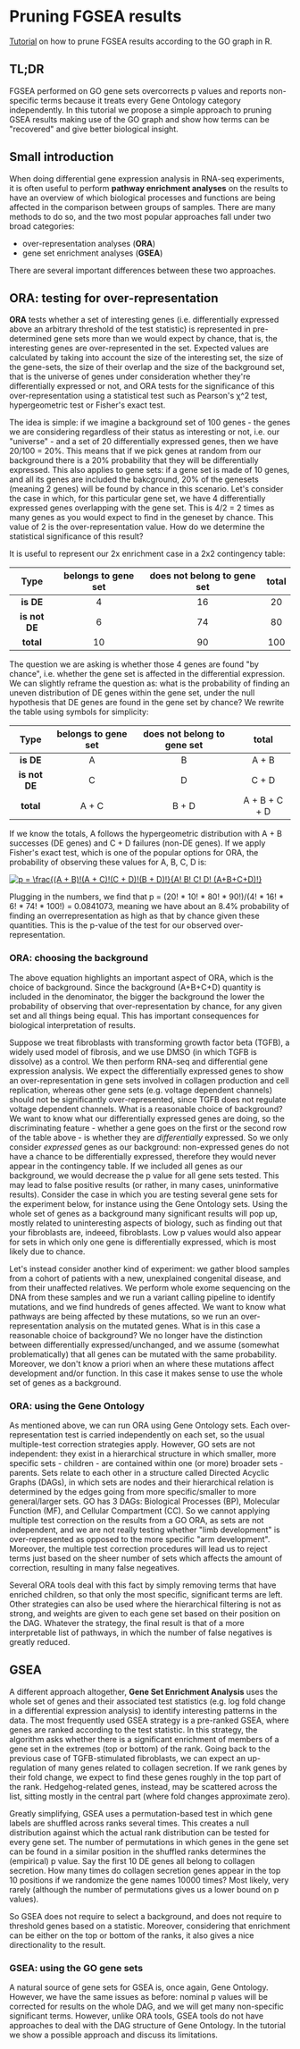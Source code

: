 # Pruning FGSEA results

[Tutorial](https://github.com/langleylab/pruning/blob/main/pruning.md) on how to prune FGSEA results according to the GO graph in R.

## TL;DR

FGSEA performed on GO gene sets overcorrects p values and reports non-specific terms because it treats every Gene Ontology category independently. In this tutorial we propose a simple approach to pruning GSEA results making use of the GO graph and show how terms can be "recovered" and give better biological insight.

## Small introduction

When doing differential gene expression analysis in RNA-seq experiments, it is often useful to perform **pathway enrichment analyses** on the results to have an overview of which biological processes and functions are being affected in the comparison between groups of samples. There are many methods to do so, and the two most popular approaches fall under two broad categories: 

- over-representation analyses (**ORA**)
- gene set enrichment analyses (**GSEA**)

There are several important differences between these two approaches. 

## ORA: testing for over-representation 

**ORA** tests whether a set of interesting genes (i.e. differentially expressed above an arbitrary threshold of the test statistic) is represented in pre-determined gene sets more than we would expect by chance, that is, the interesting genes are over-represented in the set. 
Expected values are calculated by taking into account the size of the interesting set, the size of the gene-sets, the size of their overlap and the size of the background set, that is the universe of genes under consideration whether they're differentially expressed or not, and ORA tests for the significance of this over-representation using a statistical test such as Pearson's χ^2 test, hypergeometric test or Fisher's exact test. 

The idea is simple: if we imagine a background set of 100 genes - the genes we are considering regardless of their status as interesting or not, i.e. our "universe" - and a set of 20 differentially expressed genes, then we have 20/100 = 20%. This means that if we pick genes at random from our background there is a 20% probability that they will be differentially expressed. This also applies to gene sets: if a gene set is made of 10 genes, and all its genes are included the bakcground, 20% of the genesets (meaning 2 genes) will be found by chance in this scenario. Let's consider the case in which, for this particular gene set, we have 4 differentially expressed genes overlapping with the gene set. This is 4/2 = 2 times as many genes as you would expect to find in the geneset by chance. This value of 2 is the over-representation value. How do we determine the statistical significance of this result?

It is useful to represent our 2x enrichment case in a 2x2 contingency table:

| Type | belongs to gene set | does not belong to gene set | total |
| :---: | :---: | :---: | :---: |
| **is DE** | 4 | 16 | 20 |
| **is not DE** | 6 | 74 | 80 |
| **total** | 10 | 90 | 100 |

The question we are asking is whether those 4 genes are found "by chance", i.e. whether the gene set is affected in the differential expression. We can slightly reframe the question as: what is the probability of finding an uneven distribution of DE genes within the gene set, under the null hypothesis that DE genes are found in the gene set by chance? We rewrite the table using symbols for simplicity:

| Type | belongs to gene set | does not belong to gene set | total |
| :---: | :---: | :---: | :---: |
| **is DE** | A | B | A + B |
| **is not DE** | C | D | C + D |
| **total** | A + C | B + D | A + B + C + D |

If we know the totals, A follows the hypergeometric distribution with A + B successes (DE genes) and C + D failures (non-DE genes). If we apply Fisher's exact test, which is one of the popular options for ORA, the probability of observing these values for A, B, C, D is:

<a href="https://www.codecogs.com/eqnedit.php?latex=p&space;=&space;\frac{(A&space;&plus;&space;B)!(A&space;&plus;&space;C)!(C&space;&plus;&space;D)!(B&space;&plus;&space;D)!}{A!&space;B!&space;C!&space;D!&space;(A&plus;B&plus;C&plus;D)!}" target="_blank"><img src="https://latex.codecogs.com/svg.latex?p&space;=&space;\frac{(A&space;&plus;&space;B)!(A&space;&plus;&space;C)!(C&space;&plus;&space;D)!(B&space;&plus;&space;D)!}{A!&space;B!&space;C!&space;D!&space;(A&plus;B&plus;C&plus;D)!}" title="p = \frac{(A + B)!(A + C)!(C + D)!(B + D)!}{A! B! C! D! (A+B+C+D)!}" /></a>

Plugging in the numbers, we find that p = (20! * 10! * 80! * 90!)/(4! * 16! * 6! * 74! * 100!) = 0.0841073, meaning we have about an 8.4% probability of finding an overrepresentation as high as that by chance given these quantities. This is the p-value of the test for our observed over-representation. 

### ORA: choosing the background

The above equation highlights an important aspect of ORA, which is the choice of background. Since the background (A+B+C+D) quantity is included in the denominator, the bigger the background the lower the probability of observing that over-representation by chance, for any given set and all things being equal. This has important consequences for biological interpretation of results.

Suppose we treat fibroblasts with transforming growth factor beta (TGFB), a widely used model of fibrosis, and we use DMSO (in which TGFB is dissolve) as a control. We then perform RNA-seq and differential gene expression analysis. We expect the differentially expressed genes to show an over-representation in gene sets involved in collagen production and cell replication, whereas other gene sets (e.g. voltage dependent channels) should not be significantly over-represented, since TGFB does not regulate voltage dependent channels. What is a reasonable choice of background? We want to know what our differentially expressed genes are doing, so the discriminating feature - whether a gene goes on the first or the second row of the table above - is whether they are _differentially_ expressed. So we only consider _expressed_ genes as our background: non-expressed genes do not have a chance to be differentially expressed, therefore they would never appear in the contingency table. If we included all genes as our background, we would decrease the p value for all gene sets tested. This may lead to false positive results (or rather, in many cases, uninformative results). 
Consider the case in which you are testing several gene sets for the experiment below, for instance using the Gene Ontology sets. Using the whole set of genes as a background many significant results will pop up, mostly related to uninteresting aspects of biology, such as finding out that your fibroblasts are, indeeed, fibroblasts. Low p values would also appear for sets in which only one gene is differentially expressed, which is most likely due to chance.

Let's instead consider another kind of experiment: we gather blood samples from a cohort of patients with a new, unexplained congenital disease, and from their unaffected relatives. We perform whole exome sequencing on the DNA from these samples and we run a variant calling pipeline to identify mutations, and we find hundreds of genes affected. We want to know what pathways are being affected by these mutations, so we run an over-representation analysis on the mutated genes. What is in this case a reasonable choice of background? We no longer have the distinction between differentially expressed/unchanged, and we assume (somewhat problematically) that all genes can be mutated with the same probability. Moreover, we don't know a priori when an where these mutations affect development and/or function. In this case it makes sense to use the whole set of genes as a background.

### ORA: using the Gene Ontology

As mentioned above, we can run ORA using Gene Ontology sets. Each over-representation test is carried independently on each set, so the usual multiple-test correction strategies apply. However, GO sets are not independent: they exist in a hierarchical structure in which smaller, more specific sets - children - are contained within one (or more) broader sets - parents. Sets relate to each other in a structure called Directed Acyclic Graphs (DAGs), in which sets are nodes and their hierarchical relation is determined by the edges going from more specific/smaller to more general/larger sets. GO has 3 DAGs: Biological Processes (BP), Molecular Function (MF), and Cellular Compartment (CC). So we cannot applying multiple test correction on the results from a GO ORA, as sets are not independent, and we are not really testing whether "limb development" is over-represented as opposed to the more specific "arm development". Moreover, the multiple test correction procedures will lead us to reject terms just based on the sheer number of sets which affects the amount of correction, resulting in many false negeatives.

Several ORA tools deal with this fact by simply removing terms that have enriched children, so that only the most specific, significant terms are left. Other strategies can also be used where the hierarchical filtering is not as strong, and weights are given to each gene set based on their position on the DAG. Whatever the strategy, the final result is that of a more interpretable list of pathways, in which the number of false negatives is greatly reduced.

## GSEA 

A different approach altogether, **Gene Set Enrichment Analysis** uses the whole set of genes and their associated test statistics (e.g. log fold change in a differential expression analysis) to identify interesting patterns in the data. The most frequently used GSEA strategy is a pre-ranked GSEA, where genes are ranked according to the test statistic. In this strategy, the algorithm asks whether there is a significant enrichment of members of a gene set in the extremes (top or bottom) of the rank. Going back to the previous case of TGFB-stimulated fibroblasts, we can expect an up-regulation of many genes related to collagen secretion. If we rank genes by their fold change, we expect to find these genes roughly in the top part of the rank. Hedgehog-related genes, instead, may be scattered across the list, sitting mostly in the central part (where fold changes approximate zero). 

Greatly simplifying, GSEA uses a permutation-based test in which gene labels are shuffled across ranks several times. This creates a null distribution against which the actual rank distribution can be tested for every gene set. The number of permutations in which genes in the gene set can be found in a similar position in the shuffled ranks determines the (empirical) p value. Say the first 10 DE genes all belong to collagen secretion. How many times do collagen secretion genes appear in the top 10 positions if we randomize the gene names 10000 times? Most likely, very rarely (although the number of permutations gives us a lower bound on p values). 

So GSEA does not require to select a background, and does not require to threshold genes based on a statistic. Moreover, considering that enrichment can be either on the top or bottom of the ranks, it also gives a nice directionality to the result. 

### GSEA: using the GO gene sets

A natural source of gene sets for GSEA is, once again, Gene Ontology. However, we have the same issues as before: nominal p values will be corrected for results on the whole DAG, and we will get many non-specific significant terms. However, unlike ORA tools, GSEA tools do not have approaches to deal with the DAG structure of Gene Ontology. In the tutorial we show a possible approach and discuss its limitations.
